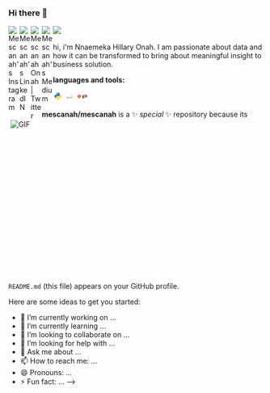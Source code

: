 ### Hi there 👋
<img src = "https://i.imgur.com/YlFPyuZ.jpg"/>
<a href="https://www.instagram.com/h.mescanah/">
  <img align="left" alt="Mescanah's Instagram" width="22px" src="https://raw.githubusercontent.com/hussainweb/hussainweb/main/icons/instagram.png" />
</a>
<a href="https://www.linkedin.com/in/nnaemeka-hillary-onah-ab378357/">
  <img align="left" alt="Mescanah's LinkedIN" width="22px" src="https://raw.githubusercontent.com/peterthehan/peterthehan/master/assets/linkedin.svg" />
</a>
<a href="https://twitter.com/mescanap">
  <img align="left" alt="Mescanah Onah | Twitter" width="22px" src="https://raw.githubusercontent.com/peterthehan/peterthehan/master/assets/twitter.svg" />
</a>
<a href="https://medium.com/@mescanah">
  <img align="left" alt="Mescanah's Medium" width="22px" src="https://raw.githubusercontent.com/peterthehan/peterthehan/master/assets/discord.svg" />
</a>


<br />

hi, i'm Nnaemeka Hillary Onah. I am passionate about data and how it can be transformed to bring about meaningful insight to business solution. 

<img align="right" alt="GIF" src="https://github.com/mescanah/mescanah/blob/master/code.gif?raw=true" width="500" height="320" />

**languages and tools:**  

<code><img height="20" src="https://raw.githubusercontent.com/github/explore/80688e429a7d4ef2fca1e82350fe8e3517d3494d/topics/python/python.png"></code>
<code><img height="20" src="https://raw.githubusercontent.com/github/explore/80688e429a7d4ef2fca1e82350fe8e3517d3494d/topics/mysql/mysql.png"></code>
<code><img height="20" src="https://raw.githubusercontent.com/github/explore/80688e429a7d4ef2fca1e82350fe8e3517d3494d/topics/git/git.png"></code>

**mescanah/mescanah** is a ✨ _special_ ✨ repository because its `README.md` (this file) appears on your GitHub profile.

Here are some ideas to get you started:

- 🔭 I’m currently working on ...
- 🌱 I’m currently learning ...
- 👯 I’m looking to collaborate on ...
- 🤔 I’m looking for help with ...
- 💬 Ask me about ...
- 📫 How to reach me: ...
- 😄 Pronouns: ...
- ⚡ Fun fact: ...
-->
